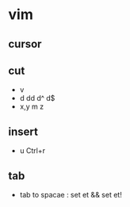 # vim
## cursor

## cut
- v
- d dd d^ d$
- x,y m z

## insert

- u Ctrl+r

## tab
- tab to spacae : set et && set et!
